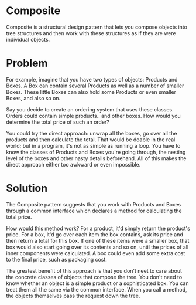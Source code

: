 # Composite
Composite is a structural design pattern that lets you compose objects into tree structures and then work with these structures as if they are were individual objects.

# Problem
For example, imagine that you have two types of objects: Products and Boxes. A Box can contain several Products as well as a number of smaller Boxes. These little Boxes
can also hold some Products or even smaller Boxes, and also so on.

Say you decide to create an ordering system that uses these classes. Orders could contain simple products.. and other boxes. How would you determine the total price of such
an order?

You could try the direct approach: unwrap all the boxes, go over all the products and then calculate the total. That would be doable in the real world; but in a program,
it's not as simple as running a loop. You have to know the classes of Products and Boxes you're going through, the nesting level of the boxes and other nasty details beforehand.
All of this makes the direct approach either too awkward or even impossible.

# Solution
The Composite pattern suggests that you work with Products and Boxes through a common interface which declares a method for calculating the total price.

How would this method work? For a product, it'd simply return the product's price. For a box, it'd go over each item the box contains, ask its price and then return a total
for this box. If one of these items were a smaller box, that box would also start going over its contents and so on, until the prices of all inner components were calculated. 
A box could even add some extra cost to the final price, such as packaging cost.

The greatest benefit of this approach is that you don't neet to care about the concrete classes of objects that compose the tree. You don't need to know whether an object is a
simple product or a sophisticated box. You can treat them all the same via the common interface. When you call a method, the objects themselves pass the request down the tree.
